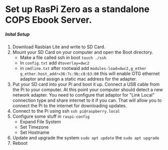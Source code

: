 # Set up RasPi Zero as a standalone COPS Ebook Server.

##### Inital Setup
1. Download Rasbian Lite and write to SD Card.
2. Mount your SD Card on your computer and open the Boot directory.
   - Make a file called ssh in boot `touch ./ssh`
   - In `config.txt` add `dtoverlay=dwc2`
   - in `cmdline.txt` after rootwaid add `modules-load=dwc2,g_ether g_ether.host_addr=36:7c:9b:c8:63:00` this will enable OTG ethernet adaptor and assign a static mac address for the adapter.
3. Put your SD card into your Pi and boot it up. Connect a USB cable from the Pi to your computer. At this point your computer should detect a new network adapter. You need to configure that adaptor for "Link Local"  connection type and share internet to it if you can. That will allow you to connect the Pi to the internet for downloading updates.
4. Connect to the Pi using ssh `ssh pi@raspberry.local`
5. Configure some stuff in `raspi-config`
   - Expand File System
   - Set Timezone
   - Set Hostname
6. Update and upgrade the system `sudo apt update` the `sudo apt upgrade`
7. Reboot
